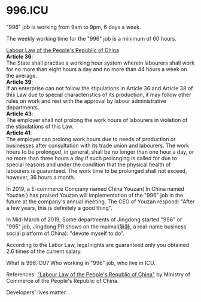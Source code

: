 996.ICU
===

"996" job is working from 9am to 9pm, 6 days a week.

The weekly working time for the "996" job is a minimum of 60 hours.

[Labour Law of the People's Republic of China](http://english.mofcom.gov.cn/aarticle/policyrelease/internationalpolicy/200703/20070304475283.html)  
**Article 36**:  
The State shall practise a working hour system wherein labourers shall work for no more than eight hours a day and no more than 44 hours a week on the average.  
**Article 39**:  
If an enterprise can not follow the stipulations in Article 36 and Article 38 of this Law due to special characteristics of its production, it may follow other rules on work and rest with the approval by labour administrative departments.  
**Article 43**:  
The employer shall not prolong the work hours of labourers in violation of the stipulations of this Law.  
**Article 41**:  
The employer can prolong work hours due to needs of production or businesses after consultation with its trade union and labourers. The work hours to be prolonged, in general, shall be no longer than one hour a day, or no more than three hours a day if such prolonging is called for due to special reasons and under the condition that the physical health of labourers is guaranteed. The work time to be prolonged shall not exceed, however, 36 hours a month.

In 2019, a E-commerce Company named China Youzan( In China named Youzan ) has praised Youzan will implementation of the "996" job in the future at the company's annual meeting. The CEO of Youzan respond: "After a few years, this is definitely a good thing".

In Mid-March of 2019, Some departments of Jingdong started "996" or "995" job, Jingdong PR shows on the maimai(脉脉, a real-name business social platform of China): "devote myself to do".

According to the Labor Law, legal rights are guaranteed only you obtained 2.6 times of the current salary.

What is 996.ICU? Who working in "996" job, who live in ICU.

References: ["Labour Law of the People's Republic of China"](http://english.mofcom.gov.cn/aarticle/policyrelease/internationalpolicy/200703/20070304475283.html) by Ministry of Commerce of the People's Republic of China.

Developers' lives matter.
